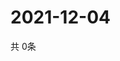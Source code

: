 # 2021-12-04
  共 0条

  <!-- BEGIN -->
  <!-- 最后更新时间Sat Dec 04 2021 07:03:50 GMT+0000 (Coordinated Universal Time) -->
  
  <!-- END -->
  
  